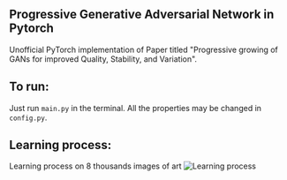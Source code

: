 ## Progressive Generative Adversarial Network in Pytorch
Unofficial PyTorch implementation of Paper titled "Progressive growing of GANs for improved Quality, Stability, and Variation". 

## To run:
Just run `main.py` in the terminal. All the properties may be changed in `config.py`.

## Learning process:
Learning process on 8 thousands images of art
![Learning process](gif_creation/learning_process.gif)
